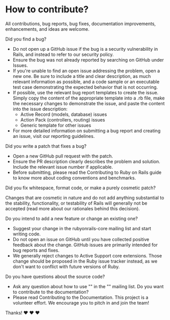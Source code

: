 # How to contribute?

 All contributions, bug reports, bug fixes, documentation improvements, enhancements, and ideas are welcome.
 
 Did you find a bug?
  - Do not open up a GitHub issue if the bug is a security vulnerability in Rails, and instead to refer to our security policy.
  - Ensure the bug was not already reported by searching on GitHub under Issues.
  - If you're unable to find an open issue addressing the problem, open a new one. Be sure to include a title and clear description, as much relevant information as possible, and a code sample or an executable test case demonstrating the expected behavior that is not occurring.
  - If possible, use the relevant bug report templates to create the issue. Simply copy the content of the appropriate template into a .rb file, make the necessary changes to demonstrate the issue, and paste the content into the issue description:
      - Active Record (models, database) issues
      - Action Pack (controllers, routing) issues
      - Generic template for other issues
  - For more detailed information on submitting a bug report and creating an issue, visit our reporting guidelines.

Did you write a patch that fixes a bug?
  - Open a new GitHub pull request with the patch.
  - Ensure the PR description clearly describes the problem and solution. Include the relevant issue number if applicable.
  - Before submitting, please read the Contributing to Ruby on Rails guide to know more about coding conventions and benchmarks.

Did you fix whitespace, format code, or make a purely cosmetic patch?
  
  Changes that are cosmetic in nature and do not add anything substantial to the stability, functionality, or testability of Rails will generally not be accepted (read more about our rationales behind this decision).

Do you intend to add a new feature or change an existing one?
   - Suggest your change in the rubyonrails-core mailing list and start writing code.
   - Do not open an issue on GitHub until you have collected positive feedback about the change. GitHub issues are primarily intended for bug reports and fixes.
   - We generally reject changes to Active Support core extensions. Those change should be proposed in the Ruby issue tracker instead, as we don't want to conflict with future versions of Ruby.

Do you have questions about the source code?
   - Ask any question about how to use "" in the "" mailing list.
Do you want to contribute to the documentation?
   - Please read Contributing to the Documentation.
This project is a volunteer effort. We encourage you to pitch in and join the team!

Thanks! ❤️ ❤️ ❤️

